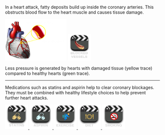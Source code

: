 In a heart attack, fatty deposits build up inside the coronary arteries. This obstructs blood flow to the heart muscle and causes tissue damage.

![moderate](/img/coronary-block-moderate.png) 
<a href="#" data-play="video">
  <img id="blocked" src="/img/blockage.png" height="85" width="75"/>
</a>

Less pressure is generated by hearts with damaged tissue (yellow trace) compared to healthy hearts (green trace).

---

Medications such as statins and aspirin help to clear coronary blockages. They must be combined with healthy lifestyle choices to help prevent further heart attacks.

<a href="#" data-play="video">
  <img id="statin" src="/img/statin.png" height=80  width=75/>
</a>
<a href="#" data-play="video">
  <img id="aspirin" src="/img/aspirin.png" height=80  width=75/>
</a>
<a href="#" data-play="video">
  <img id="exercise" src="/img/exercise.png" height=80  width=75/>
</a>
<a href="#" data-play="video">
  <img id="diet" src="/img/diet.png" height=80  width=75/>
</a>
<a href="#" data-play="video">
  <img id="smoking" src="/img/smoking.png" height=80  width=75/>
</a>

